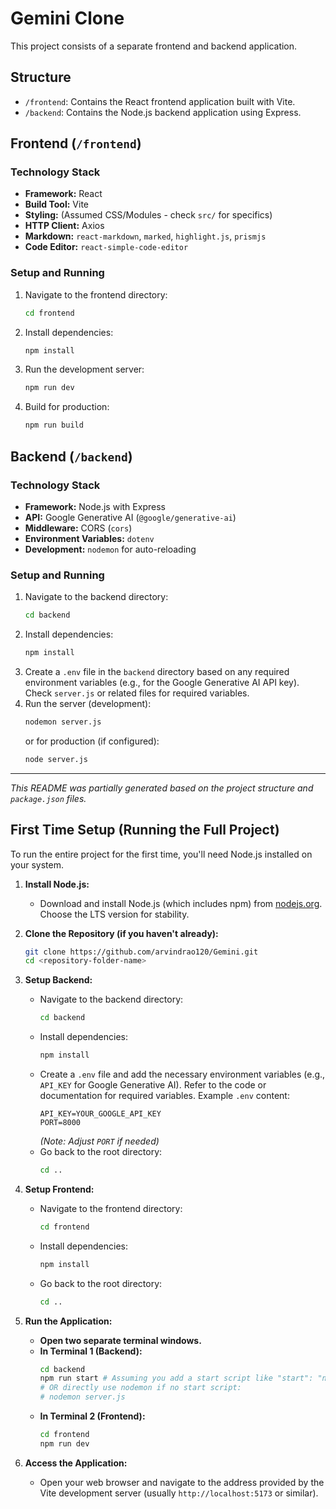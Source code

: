 # Gemini Clone

This project consists of a separate frontend and backend application.

## Structure

- `/frontend`: Contains the React frontend application built with Vite.
- `/backend`: Contains the Node.js backend application using Express.

## Frontend (`/frontend`)

### Technology Stack

- **Framework:** React
- **Build Tool:** Vite
- **Styling:** (Assumed CSS/Modules - check `src/` for specifics)
- **HTTP Client:** Axios
- **Markdown:** `react-markdown`, `marked`, `highlight.js`, `prismjs`
- **Code Editor:** `react-simple-code-editor`

### Setup and Running

1.  Navigate to the frontend directory:
    ```bash
    cd frontend
    ```
2.  Install dependencies:
    ```bash
    npm install
    ```
3.  Run the development server:
    ```bash
    npm run dev
    ```
4.  Build for production:
    ```bash
    npm run build
    ```

## Backend (`/backend`)

### Technology Stack

- **Framework:** Node.js with Express
- **API:** Google Generative AI (`@google/generative-ai`)
- **Middleware:** CORS (`cors`)
- **Environment Variables:** `dotenv`
- **Development:** `nodemon` for auto-reloading

### Setup and Running

1.  Navigate to the backend directory:
    ```bash
    cd backend
    ```
2.  Install dependencies:
    ```bash
    npm install
    ```
3.  Create a `.env` file in the `backend` directory based on any required environment variables (e.g., for the Google Generative AI API key). Check `server.js` or related files for required variables.
4.  Run the server (development):
    ```bash
    nodemon server.js
    ```
    or for production (if configured):
    ```bash
    node server.js
    ```

---

_This README was partially generated based on the project structure and `package.json` files._

## First Time Setup (Running the Full Project)

To run the entire project for the first time, you'll need Node.js installed on your system.

1.  **Install Node.js:**

    - Download and install Node.js (which includes npm) from [nodejs.org](https://nodejs.org/). Choose the LTS version for stability.

2.  **Clone the Repository (if you haven't already):**

    ```bash
    git clone https://github.com/arvindrao120/Gemini.git
    cd <repository-folder-name>
    ```

3.  **Setup Backend:**

    - Navigate to the backend directory:
      ```bash
      cd backend
      ```
    - Install dependencies:
      ```bash
      npm install
      ```
    - Create a `.env` file and add the necessary environment variables (e.g., `API_KEY` for Google Generative AI). Refer to the code or documentation for required variables. Example `.env` content:
      ```
      API_KEY=YOUR_GOOGLE_API_KEY
      PORT=8000
      ```
      _(Note: Adjust `PORT` if needed)_
    - Go back to the root directory:
      ```bash
      cd ..
      ```

4.  **Setup Frontend:**

    - Navigate to the frontend directory:
      ```bash
      cd frontend
      ```
    - Install dependencies:
      ```bash
      npm install
      ```
    - Go back to the root directory:
      ```bash
      cd ..
      ```

5.  **Run the Application:**

    - **Open two separate terminal windows.**
    - **In Terminal 1 (Backend):**
      ```bash
      cd backend
      npm run start # Assuming you add a start script like "start": "nodemon server.js" to backend/package.json
      # OR directly use nodemon if no start script:
      # nodemon server.js
      ```
    - **In Terminal 2 (Frontend):**
      ```bash
      cd frontend
      npm run dev
      ```

6.  **Access the Application:**
    - Open your web browser and navigate to the address provided by the Vite development server (usually `http://localhost:5173` or similar).
